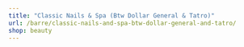 ```yaml
---
title: "Classic Nails & Spa (Btw Dollar General & Tatro)"
url: /barre/classic-nails-and-spa-btw-dollar-general-and-tatro/
shop: beauty
---
```

